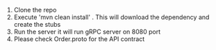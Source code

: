 1) Clone the repo
2) Execute 'mvn clean install' . This will download the dependency and create the stubs
3) Run the server it will run gRPC server on 8080 port
4) Please check Order.proto for the API contract
